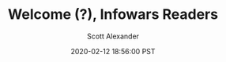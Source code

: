 ---
layout: podcast
title: "Welcome (?), Infowars Readers"
author: Scott Alexander
description: https://slatestarcodex.com/2020/02/12/welcome-infowars-readers/
date: 2020-02-12 18:56:00 PST
length: 583121
duration: 146
guid: welcome-infowars-readers
---
